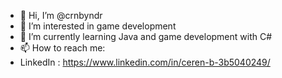 - 👋 Hi, I’m @crnbyndr
- 👀 I’m interested in game development
- 🌱 I’m currently learning Java and game development with C#
- 📫 How to reach me:
-  LinkedIn : https://www.linkedin.com/in/ceren-b-3b5040249/ 

<!---
crnbyndr/crnbyndr is a ✨ special ✨ repository because its `README.md` (this file) appears on your GitHub profile.
You can click the Preview link to take a look at your changes.
--->
